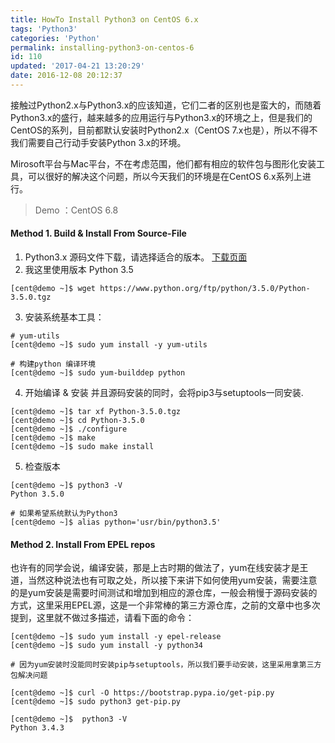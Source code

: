 ```yaml
---
title: HowTo Install Python3 on CentOS 6.x
tags: 'Python3'
categories: 'Python'
permalink: installing-python3-on-centos-6
id: 110
updated: '2017-04-21 13:20:29'
date: 2016-12-08 20:12:37
---
```


接触过Python2.x与Python3.x的应该知道，它们二者的区别也是蛮大的，而随着Python3.x的盛行，越来越多的应用运行与Python3.x的环境之上，但是我们的CentOS的系列，目前都默认安装时Python2.x（CentOS 7.x也是），所以不得不我们需要自己行动手安装Python 3.x的环境。

Mirosoft平台与Mac平台，不在考虑范围，他们都有相应的软件包与图形化安装工具，可以很好的解决这个问题，所以今天我们的环境是在CentOS 6.x系列上进行。

> Demo ：CentOS 6.8

#### Method 1. Build & Install From Source-File

1. Python3.x 源码文件下载，请选择适合的版本。 [下载页面](https://www.python.org/ftp/python/)
2. 我这里使用版本 Python 3.5
```
[cent@demo ~]$ wget https://www.python.org/ftp/python/3.5.0/Python-3.5.0.tgz
```
3. 安装系统基本工具：
```
# yum-utils
[cent@demo ~]$ sudo yum install -y yum-utils

# 构建python 编译环境
[cent@demo ~]$ sudo yum-builddep python
```
4. 开始编译 & 安装
并且源码安装的同时，会将pip3与setuptools一同安装.
```
[cent@demo ~]$ tar xf Python-3.5.0.tgz
[cent@demo ~]$ cd Python-3.5.0
[cent@demo ~]$ ./configure
[cent@demo ~]$ make
[cent@demo ~]$ sudo make install
```
5. 检查版本
```
[cent@demo ~]$ python3 -V
Python 3.5.0

# 如果希望系统默认为Python3
[cent@demo ~]$ alias python='usr/bin/python3.5'
```

#### Method 2. Install From EPEL repos
也许有的同学会说，编译安装，那是上古时期的做法了，yum在线安装才是王道，当然这种说法也有可取之处，所以接下来讲下如何使用yum安装，需要注意的是yum安装是需要时间测试和增加到相应的源仓库，一般会稍慢于源码安装的方式，这里采用EPEL源，这是一个非常棒的第三方源仓库，之前的文章中也多次提到，这里就不做过多描述，请看下面的命令：
```
[cent@demo ~]$ sudo yum install -y epel-release
[cent@demo ~]$ sudo yum install -y python34

# 因为yum安装时没能同时安装pip与setuptools，所以我们要手动安装，这里采用拿第三方包解决问题

[cent@demo ~]$ curl -O https://bootstrap.pypa.io/get-pip.py
[cent@demo ~]$ sudo python3 get-pip.py

[cent@demo ~]$  python3 -V
Python 3.4.3
```
